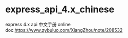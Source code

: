 # express_api_4.x_chinese



express 4.x api 中文手册
online doc:https://www.zybuluo.com/XiangZhou/note/208532
